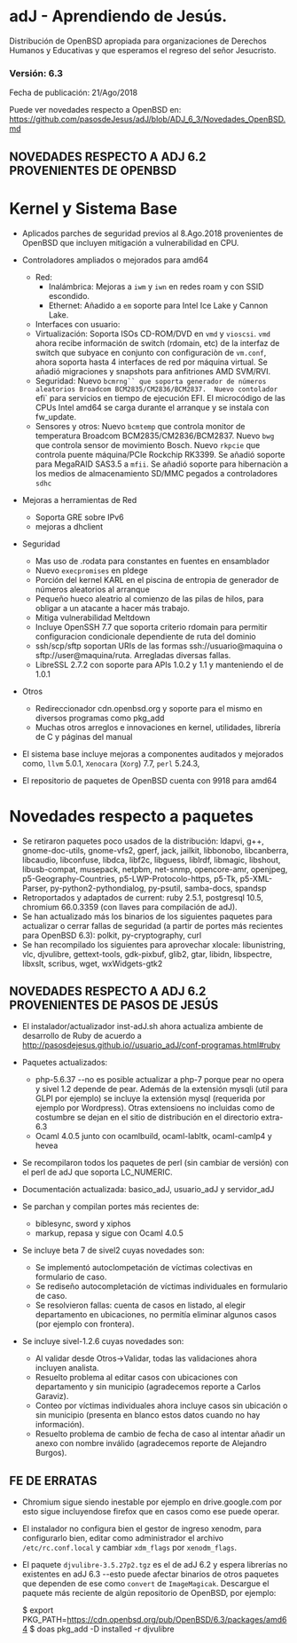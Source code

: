# adJ - Aprendiendo de Jesús.
Distribución de OpenBSD apropiada para organizaciones de Derechos Humanos
y Educativas y que esperamos el regreso del señor Jesucristo.

### Versión: 6.3
Fecha de publicación: 21/Ago/2018

Puede ver novedades respecto a OpenBSD en:
  <https://github.com/pasosdeJesus/adJ/blob/ADJ_6_3/Novedades_OpenBSD.md>

## NOVEDADES RESPECTO A ADJ 6.2 PROVENIENTES DE OPENBSD

# Kernel y Sistema Base

* Aplicados parches de seguridad previos al 8.Ago.2018 provenientes de 
  OpenBSD que incluyen mitigación a vulnerabilidad en CPU.
* Controladores ampliados o mejorados para amd64
	* Red:
		* Inalámbrica: Mejoras a `iwm` y `iwn` en redes roam y con 
		  SSID escondido.
		* Ethernet: Añadido a `em` soporte para Intel Ice Lake y 
		  Cannon Lake.
	* Interfaces con usuario:
	* Virtualización: Soporta ISOs CD-ROM/DVD en `vmd` y `vioscsi`. `vmd`
	  ahora recibe información de switch (rdomain, etc) de la interfaz
	  de switch que subyace en conjunto con configuraciòn de
	  `vm.conf`, ahora soporta hasta 4 interfaces de red por máquina 
	  virtual.  Se añadió migraciones y snapshots para anfitriones 
	  AMD SVM/RVI.
	* Seguridad: Nuevo `bcmrng`` que soporta generador de números 
	  aleatorios Broadcom BCM2835/CM2836/BCM2837.  Nuevo contolador `efi` 
	  para servicios en tiempo de ejecución EFI. El microcódigo de las
	  CPUs Intel amd64 se carga durante el arranque y se instala con
	  fw_update.
	* Sensores y otros: Nuevo `bcmtemp` que controla monitor de
	  temperatura Broadcom BCM2835/CM2836/BCM2837. Nuevo `bwg`
	  que controla sensor de movimiento Bosch.  Nuevo `rkpcie`
	  que controla puente máquina/PCIe Rockchip RK3399. Se añadió
	  soporte para MegaRAID SAS3.5 a `mfii`. Se añadió soporte para
	  hibernaciòn a los medios de almacenamiento SD/MMC pegados
 	  a controladores `sdhc`
	
* Mejoras a herramientas de Red
	* Soporta GRE sobre IPv6
	* mejoras a dhclient
* Seguridad
	* Mas uso de .rodata para constantes en fuentes en ensamblador
	* Nuevo `execpromises` en pldege
	* Porción del kernel KARL en el piscina de entropia de generador
	  de números aleatorios al arranque
	* Pequeño hueco aleatrio al comienzo de las pilas de hilos, para
	  obligar a un atacante a hacer más trabajo.
	* Mitiga vulnerabilidad Meltdown
	* Incluye OpenSSH 7.7 que soporta criterio rdomain para permitir
	  configuracion condicionale dependiente de ruta del dominio
	* ssh/scp/sftp soportan URIs de las formas ssh://usuario@maquina o
	  sftp://user@maquina/ruta. Arregladas diversas fallas.
	* LibreSSL 2.7.2 con soporte para APIs 1.0.2 y 1.1 y manteniendo el
	  de 1.0.1

* Otros
	* Redireccionador cdn.openbsd.org y soporte para el mismo en 
	  diversos programas como pkg_add
	* Muchas otros arreglos e innovaciones en kernel, utilidades, librería 
	  de C y páginas del manual

* El sistema base incluye mejoras a componentes auditados y mejorados 
  como, ```llvm``` 5.0.1,  ```Xenocara``` (```Xorg```) 7.7, ```perl``` 5.24.3, 
* El repositorio de paquetes de OpenBSD cuenta con 9918 para amd64


# Novedades respecto a paquetes 

* Se retiraron paquetes poco usados de la distribución: ldapvi, g++, 
  gnome-doc-utils, gnome-vfs2, gperf, jack, jailkit, libbonobo, libcanberra, 
  libcaudio, libconfuse, libdca, libf2c, libguess, liblrdf, libmagic,
  libshout, libusb-compat, musepack, netpbm, net-snmp, opencore-amr, openjpeg,
  p5-Geography-Countries, p5-LWP-Protocolo-https, p5-Tk, p5-XML-Parser,
  py-python2-pythondialog, py-psutil, samba-docs, spandsp
* Retroportados y adaptados de current: ruby 2.5.1, postgresql 10.5, 
	chromium 66.0.3359 (con llaves para compilación de adJ).
* Se han actualizado más los binarios de los siguientes paquetes para
  actualizar o cerrar fallas de seguridad (a partir de portes más recientes 
  para OpenBSD 6.3): polkit, py-cryptography, curl
* Se han recompilado los siguientes para aprovechar xlocale: libunistring, 
  vlc, djvulibre, gettext-tools, gdk-pixbuf, glib2, gtar, libidn, 
  libspectre, libxslt, scribus, wget, wxWidgets-gtk2


## NOVEDADES RESPECTO A ADJ 6.2 PROVENIENTES DE PASOS DE JESÚS

* El instalador/actualizador inst-adJ.sh ahora actualiza ambiente
  de desarrollo de Ruby de acuerdo a 
  http://pasosdejesus.github.io//usuario_adJ/conf-programas.html#ruby
* Paquetes actualizados:
	- php-5.6.37 --no es posible actualizar a php-7 porque pear no opera y
		sivel 1.2 depende de pear.  Además de la extensión mysqli
	        (util para GLPI por ejemplo) se incluye la extensión mysql
		(requerida por ejemplo por Wordpress).  Otras extensioens
		no incluidas como de costumbre se dejan en el sitio de 
		distribución en el directorio extra-6.3
	- Ocaml 4.0.5 junto con ocamlbuild, ocaml-labltk, ocaml-camlp4 y hevea

* Se recompilaron todos los paquetes de perl (sin cambiar de versión) con
  el perl de adJ que soporta LC_NUMERIC.  

* Documentación actualizada: basico_adJ, usuario_adJ y servidor_adJ

* Se parchan y compilan portes más recientes de:
	- biblesync, sword y xiphos
	- markup, repasa y sigue con Ocaml 4.0.5

* Se incluye beta 7 de sivel2 cuyas novedades son:
  * Se implementó autoclompetación de víctimas colectivas en formulario 
    de caso.
  * Se rediseño autocompletación de víctimas individuales en formulario 
    de caso.
  * Se resolvieron fallas: cuenta de casos en listado, al elegir departamento 
    en ubicaciones, no permitía eliminar algunos casos (por ejemplo con 
    frontera).

* Se incluye sivel-1.2.6 cuyas novedades son:
  * Al validar desde Otros->Validar, todas las validaciones ahora incluyen 
    analista.
  * Resuelto problema al editar casos con ubicaciones con departamento y sin 
    municipio (agradecemos reporte a Carlos Garaviz).
  * Conteo por víctimas individuales ahora incluye casos sin ubicación o 
    sin municipio (presenta en blanco estos datos cuando no hay información).
  * Resuelto problema de cambio de fecha de caso al intentar añadir un anexo 
    con nombre inválido (agradecemos reporte de Alejandro Burgos).


## FE DE ERRATAS

- Chromium sigue siendo inestable por ejemplo en drive.google.com
  por esto sigue incluyendose firefox que en casos como ese puede operar.

- El instalador no configura bien el gestor de ingreso xenodm, para 
  configurarlo bien, editar como administrador el archivo 
  `/etc/rc.conf.local` y cambiar `xdm_flags` por `xenodm_flags`.

- El paquete `djvulibre-3.5.27p2.tgz` es el de adJ 6.2 y espera librerías 
  no existentes en adJ 6.3 --esto puede afectar binarios de otros paquetes 
  que dependen de ese como `convert` de `ImageMagicak`. 
  Descargue el paquete más reciente de algún repositorio de OpenBSD, por ejemplo:

	$ export PKG_PATH=https://cdn.openbsd.org/pub/OpenBSD/6.3/packages/amd64
	$ doas pkg_add -D installed -r djvulibre
